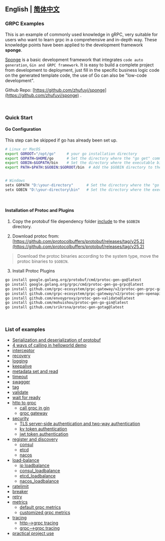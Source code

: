 ## English  | [简体中文](readme-cn.md)

### GRPC Examples

This is an example of commonly used knowledge in gRPC, very suitable for users who want to learn grpc in a comprehensive and in-depth way. These knowledge points have been applied to the development framework **sponge**.

[Sponge](https://github.com/zhufuyi/sponge) is a basic development framework that integrates `code auto generation`, `Gin and GRPC framework`. It is easy to build a complete project from development to deployment, just fill in the specific business logic code on the generated template code, the use of Go can also be "low-code development".

Github Repo: [https://github.com/zhufuyi/sponge](https://github.com/zhufuyi/sponge) .

<br>

### Quick Start

#### Go Configuration

This step can be skipped if go has already been set up.

```bash
# Linux or MacOS
export GOROOT="/opt/go"     # your go installation directory
export GOPATH=$HOME/go      # Set the directory where the "go get" command downloads third-party packages
export GOBIN=$GOPATH/bin    # Set the directory where the executable binaries are compiled by the "go install" command.
export PATH=$PATH:$GOBIN:$GOROOT/bin  # Add the $GOBIN directory to the system path.


# Windows
setx GOPATH "D:\your-directory"      # Set the directory where the "go get" command downloads third-party packages
setx GOBIN "D:\your-directory\bin"   # Set the directory where the executable binary files generated by the "go install" command are stored.
```

<br>

#### Installation of Protoc and Plugins

1. Copy the protobuf file dependency folder [include](include) to the `$GOBIN` directory.

2. Download protoc from: [https://github.com/protocolbuffers/protobuf/releases/tag/v25.2](https://github.com/protocolbuffers/protobuf/releases/tag/v25.2)

> Download the protoc binaries according to the system type, move the protoc binaries to `$GOBIN`.

3. Install Protoc Plugins

```bash
go install google.golang.org/protobuf/cmd/protoc-gen-go@latest
go install google.golang.org/grpc/cmd/protoc-gen-go-grpc@latest
go install github.com/grpc-ecosystem/grpc-gateway/v2/protoc-gen-grpc-gateway@latest
go install github.com/grpc-ecosystem/grpc-gateway/v2/protoc-gen-openapiv2@latest
go install github.com/envoyproxy/protoc-gen-validate@latest
go install github.com/mohuishou/protoc-gen-go-gin@latest
go install github.com/srikrsna/protoc-gen-gotag@latest
```

<br>

### List of examples

- [Serialization and deserialization of protobuf](https://github.com/zhufuyi/grpc_examples/tree/main/protobuf)
- [4 ways of calling in helloworld demo](https://github.com/zhufuyi/grpc_examples/tree/main/helloworld)
- [interceptor](https://github.com/zhufuyi/grpc_examples/tree/main/interceptor)
- [recovery](https://github.com/zhufuyi/grpc_examples/tree/main/recovery)
- [logging](https://github.com/zhufuyi/grpc_examples/tree/main/logging)
- [keepalive](https://github.com/zhufuyi/grpc_examples/tree/main/keepalive)
- [metadata set and read](https://github.com/zhufuyi/grpc_examples/tree/main/metadata)
- [timeout](https://github.com/zhufuyi/grpc_examples/tree/main/timeout)
- [swagger](https://github.com/zhufuyi/grpc_examples/tree/main/swagger/example)
- [tag](https://github.com/zhufuyi/grpc_examples/tree/main/tag)
- [validate](https://github.com/zhufuyi/grpc_examples/tree/main/validate)
- [wait for ready](https://github.com/zhufuyi/grpc_examples/tree/main/waitForReady)
- [http to grpc](https://github.com/zhufuyi/grpc_examples/tree/main/httpToGrpc)
  - [call grpc in gin](https://github.com/zhufuyi/grpc_examples/tree/main/httpToGrpc/ginToGrpc)
  - [grpc gateway](https://github.com/zhufuyi/grpc_examples/tree/main/httpToGrpc/grpc-gateway)
- [security](https://github.com/zhufuyi/grpc_examples/tree/main/security)
  - [TLS server-side authentication and two-way authentication](https://github.com/zhufuyi/grpc_examples/tree/main/security/tls)
  - [kv token authentication](https://github.com/zhufuyi/grpc_examples/tree/main/security/kv_token)
  - [jwt token authentication](https://github.com/zhufuyi/grpc_examples/tree/main/security/jwt_token)
- [register and discovery](https://github.com/zhufuyi/grpc_examples/tree/main/registerDiscovery)
  - [consul](https://github.com/zhufuyi/grpc_examples/tree/main/registerDiscovery/consul)
  - [etcd](https://github.com/zhufuyi/grpc_examples/tree/main/registerDiscovery/etcd)
  - [nacos](https://github.com/zhufuyi/grpc_examples/tree/main/registerDiscovery/nacos)
- [load-balance](https://github.com/zhufuyi/grpc_examples/tree/main/loadbalance)
  - [ip loadbalance](https://github.com/zhufuyi/grpc_examples/tree/main/loadbalance/ipAddr)
  - [consul_loadbalance](https://github.com/zhufuyi/grpc_examples/tree/main/loadbalance/consul)
  - [etcd_loadbalance](https://github.com/zhufuyi/grpc_examples/tree/main/loadbalance/etcd)
  - [nacos_loadbalance](https://github.com/zhufuyi/grpc_examples/tree/main/loadbalance/nacos)
- [ratelimit](https://github.com/zhufuyi/grpc_examples/tree/main/ratelimit)
- [breaker](https://github.com/zhufuyi/grpc_examples/tree/main/breaker)
- [retry](https://github.com/zhufuyi/grpc_examples/tree/main/retry)
- [metrics](https://github.com/zhufuyi/grpc_examples/tree/main/metrics)
  - [default grpc metrics](https://github.com/zhufuyi/grpc_examples/tree/main/metrics/defaultMetrics)
  - [customized grpc metrics](https://github.com/zhufuyi/grpc_examples/tree/main/metrics/customMetrics)
- [tracing](https://github.com/zhufuyi/grpc_examples/tree/main/tracing)
  - [http-->grpc tracing](https://github.com/zhufuyi/grpc_examples/tree/main/tracing/http2rpc)
  - [grpc-->grpc tracing](https://github.com/zhufuyi/grpc_examples/tree/main/tracing/rpc2rpc)
- [practical project use](https://github.com/zhufuyi/grpc_examples/tree/main/usage)

<br>
